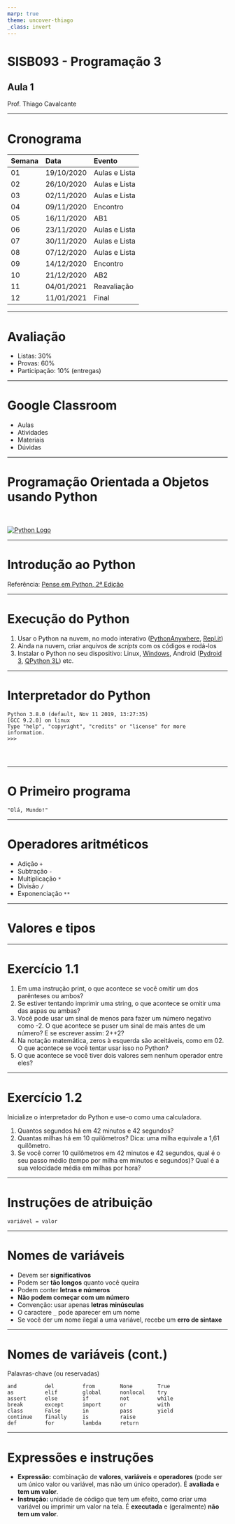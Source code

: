 ```yaml
---
marp: true
theme: uncover-thiago
_class: invert
---
```


<title>Aula 1 — Slides</title>

# **SISB093 - Programação 3**

## Aula 1

Prof. Thiago Cavalcante

---

<!-- paginate: true -->

# Cronograma

| Semana | Data       | Evento        |
| :----- | :--------- | :------------ |
| 01     | 19/10/2020 | Aulas e Lista |
| 02     | 26/10/2020 | Aulas e Lista |
| 03     | 02/11/2020 | Aulas e Lista |
| 04     | 09/11/2020 | Encontro      |
| 05     | 16/11/2020 | AB1           |
| 06     | 23/11/2020 | Aulas e Lista |
| 07     | 30/11/2020 | Aulas e Lista |
| 08     | 07/12/2020 | Aulas e Lista |
| 09     | 14/12/2020 | Encontro      |
| 10     | 21/12/2020 | AB2           |
| 11     | 04/01/2021 | Reavaliação   |
| 12     | 11/01/2021 | Final         |

---

<!-- _class: large-ul -->

# Avaliação

- Listas: 30%
- Provas: 60%
- Participação: 10% (entregas)

---

<!-- _class: large-ul -->

# Google Classroom

- Aulas
- Atividades
- Materiais
- Dúvidas

---

# Programação Orientada a Objetos usando **Python**

<br>

[![Python Logo](https://www.python.org/static/community_logos/python-logo-generic.svg)](https://www.python.org)

---

# Introdução ao Python

Referência: [Pense em Python, 2ª Edição](https://penseallen.github.io/PensePython2e/)

---

<!-- header: Capítulo 1: A jornada do programa -->

# Execução do Python

1) Usar o Python na nuvem, no modo interativo ([PythonAnywhere](https://www.pythonanywhere.com/), [Repl.it](https://repl.it/))
2) Ainda na nuvem, criar arquivos de *scripts* com os códigos e rodá-los
3) Instalar o Python no seu dispositivo: Linux, [Windows](https://docs.microsoft.com/pt-br/windows/python/beginners), Android ([Pydroid 3](https://play.google.com/store/apps/details?id=ru.iiec.pydroid3), [QPython 3L](https://play.google.com/store/apps/details?id=org.qpython.qpy3)) etc.

---

# Interpretador do Python

```text
Python 3.8.0 (default, Nov 11 2019, 13:27:35)
[GCC 9.2.0] on linux
Type "help", "copyright", "credits" or "license" for more
information.
>>>




```

---

# O Primeiro programa

`"Olá, Mundo!"`

---

# Operadores aritméticos

- Adição `+`
- Subtração `-`
- Multiplicação `*`
- Divisão `/`
- Exponenciação `**`

---

# Valores e tipos

---

<!-- _class: small-ol text-justify -->

# Exercício 1.1

1) Em uma instrução print, o que acontece se você omitir um dos parênteses ou ambos?
2) Se estiver tentando imprimir uma string, o que acontece se omitir uma das aspas ou ambas?
3) Você pode usar um sinal de menos para fazer um número negativo como -2. O que acontece se puser um sinal de mais antes de um número? E se escrever assim: 2++2?
4) Na notação matemática, zeros à esquerda são aceitáveis, como em 02. O que acontece se você tentar usar isso no Python?
5) O que acontece se você tiver dois valores sem nenhum operador entre eles?

---

<!-- _class: small-ol text-justify -->

# Exercício 1.2

Inicialize o interpretador do Python e use-o como uma calculadora.

1) Quantos segundos há em 42 minutos e 42 segundos?
2) Quantas milhas há em 10 quilômetros? Dica: uma milha equivale a 1,61 quilômetro.
3) Se você correr 10 quilômetros em 42 minutos e 42 segundos, qual é o seu passo médio (tempo por milha em minutos e segundos)? Qual é a sua velocidade média em milhas por hora?

---

<!-- header: Capítulo 2: Variáveis, expressões e instruções -->

# Instruções de atribuição

`variável = valor`

---

# Nomes de variáveis

* Devem ser **significativos**
* Podem ser **tão longos** quanto você queira
* Podem conter **letras e números**
* **Não podem começar com um número**
* Convenção: usar apenas **letras minúsculas**
* O caractere `_` pode aparecer em um nome
* Se você der um nome ilegal a uma variável, recebe um **erro de sintaxe**

---

# Nomes de variáveis (cont.)

Palavras-chave (ou reservadas)

```text
and         del         from        None        True
as          elif        global      nonlocal    try
assert      else        if          not         while
break       except      import      or          with
class       False       in          pass        yield
continue    finally     is          raise
def         for         lambda      return
```

---

# Expressões e instruções

* **Expressão:** combinação de **valores**, **variáveis** e **operadores** (pode ser um único valor ou variável, mas não um único operador). É **avaliada** e **tem um valor**.
* **Instrução:** unidade de código que tem um efeito, como criar uma variável ou imprimir um valor na tela. É **executada** e (geralmente) **não tem um valor**.
